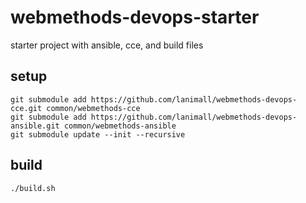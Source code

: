 # webmethods-devops-starter
starter project with ansible, cce, and build files

## setup

```
git submodule add https://github.com/lanimall/webmethods-devops-cce.git common/webmethods-cce
git submodule add https://github.com/lanimall/webmethods-devops-ansible.git common/webmethods-ansible
git submodule update --init --recursive
```

## build

```
./build.sh
```